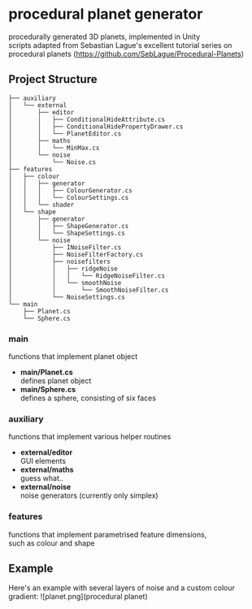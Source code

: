 # procedural planet generator
procedurally generated 3D planets, implemented in Unity  
scripts adapted from Sebastian Lague's excellent tutorial series on procedural planets (https://github.com/SebLague/Procedural-Planets)  

## Project Structure

```
├── auxiliary
│   └── external
│       ├── editor
│       │   ├── ConditionalHideAttribute.cs
│       │   ├── ConditionalHidePropertyDrawer.cs
│       │   └── PlanetEditor.cs
│       ├── maths
│       │   └── MinMax.cs
│       └── noise
│           └── Noise.cs
├── features
│   ├── colour
│   │   ├── generator
│   │   │   ├── ColourGenerator.cs
│   │   │   └── ColourSettings.cs
│   │   └── shader
│   └── shape
│       ├── generator
│       │   ├── ShapeGenerator.cs
│       │   └── ShapeSettings.cs
│       └── noise
│           ├── INoiseFilter.cs
│           ├── NoiseFilterFactory.cs
│           ├── noisefilters
│           │   ├── ridgeNoise
│           │   │   └── RidgeNoiseFilter.cs
│           │   └── smoothNoise
│           │       └── SmoothNoiseFilter.cs
│           └── NoiseSettings.cs
└── main
    ├── Planet.cs
    └── Sphere.cs

```

### main 
functions that implement planet object 
* **main/Planet.cs**  
defines planet object 
* **main/Sphere.cs**   
defines a sphere, consisting of six faces 

### auxiliary 
functions that implement various helper routines
*  **external/editor**  
GUI elements 
*  **external/maths**    
guess what..
*  **external/noise**    
noise generators (currently only simplex)

### features 
functions that implement parametrised feature dimensions,  
such as colour and shape 


## Example 
Here's an example with several layers of noise and a custom colour gradient:
![planet.png](procedural planet)
